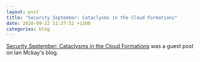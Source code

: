 ```yaml
---
layout: post
title: "Security September: Cataclysms in the Cloud Formations"
date: 2020-09-22 11:37:52 +1100
categories: blog
---
```


[Security September: Cataclysms in the Cloud Formations][link] was a guest post on Ian Mckay's blog.

[link]: https://onecloudplease.com/blog/security-september-cataclysms-in-the-cloud-formations
